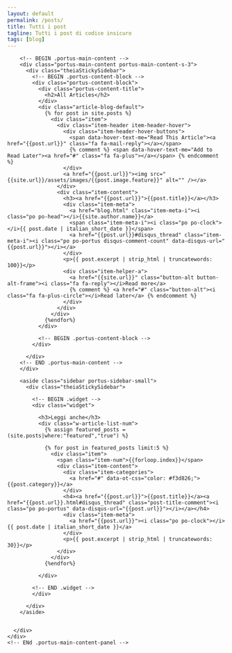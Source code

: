 ```yaml
---
layout: default
permalink: /posts/
title: Tutti i post
tagline: Tutti i post di codice insicuro
tags: [blog]
---
```



<!-- BEGIN .wrapper -->
<div class="wrapper">

  <!-- BEGIN .portus-main-content-panel -->
  <div class="paragraph-row portus-main-content-panel">
    <div class="column12">
      <div class="portus-main-content-s-block">

        <!-- BEGIN .portus-main-content -->
        <div class="portus-main-content portus-main-content-s-3">
          <div class="theiaStickySidebar">
            <!-- BEGIN .portus-content-block -->
            <div class="portus-content-block">
              <div class="portus-content-title">
                <h2>All Articles</h2>
              </div>
              <div class="article-blog-default">
                {% for post in site.posts %}
                  <div class="item">
                    <div class="item-header item-header-hover">
                      <div class="item-header-hover-buttons">
                        <span data-hover-text-me="Read This Article"><a href="{{post.url}}" class="fa fa-mail-reply"></a></span>
                        {% comment %} <span data-hover-text-me="Add to Read Later"><a href="#" class="fa fa-plus"></a></span> {% endcomment %}
                      </div>
                      <a href="{{post.url}}"><img src="{{site.url}}/assets/images/{{post.image.feature}}" alt="" /></a>
                    </div>
                    <div class="item-content">
                      <h3><a href="{{post.url}}">{{post.title}}</a></h3>
                      <div class="item-meta">
                        <a href="blog.html" class="item-meta-i"><i class="po po-head"></i>{{site.author.name}}</a>
                        <span class="item-meta-i"><i class="po po-clock"></i>{{ post.date | italian_short_date }}</span>
                        <a href="{{post.url}}#disqus_thread" class="item-meta-i"><i class="po po-portus disqus-comment-count" data-disqus-url="{{post.url}}"></i></a>
                      </div>
                      <p>{{ post.excerpt | strip_html | truncatewords: 100}}</p>
                      <div class="item-helper-a">
                        <a href="{{site.url}}" class="button-alt button-alt-frame"><i class="fa fa-reply"></i>Read more</a>
                        {% comment %} <a href="#" class="button-alt"><i class="fa fa-plus-circle"></i>Read later</a> {% endcomment %}
                      </div>
                    </div>
                  </div>
                {%endfor%}
              </div>

              <!-- BEGIN .portus-content-block -->
            </div>

          </div>
        <!-- END .portus-main-content -->
        </div>

        <aside class="sidebar portus-sidebar-small">
          <div class="theiaStickySidebar">

            <!-- BEGIN .widget -->
            <div class="widget">

              <h3>Leggi anche</h3>
              <div class="w-article-list-num">
                {% assign featured_posts = (site.posts|where:"featured","true") %}

                {% for post in featured_posts limit:5 %}
                  <div class="item">
                    <span class="item-num">{{forloop.index}}</span>
                    <div class="item-content">
                      <div class="item-categories">
                        <a href="#" data-ot-css="color: #f3d826;">{{post.category}}</a>
                      </div>
                      <h4><a href="{{post.url}}">{{post.title}}</a><a href="{{post.url}}.html#disqus_thread" class="post-title-comment"><i class="po po-portus" data-disqus-url="{{post.url}}"></i></a></h4>
                      <div class="item-meta">
                        <a href="{{post.url}}"><i class="po po-clock"></i>{{ post.date | italian_short_date }}</a>
                      </div>
                      <p>{{ post.excerpt | strip_html | truncatewords: 30}}</p>
                    </div>
                  </div>
                {%endfor%}

              </div>

            <!-- END .widget -->
            </div>

          </div>
        </aside>

 
      </div>
    </div>
    <!-- ENd .portus-main-content-panel -->
  </div>

  <!-- END .wrapper -->
</div>
